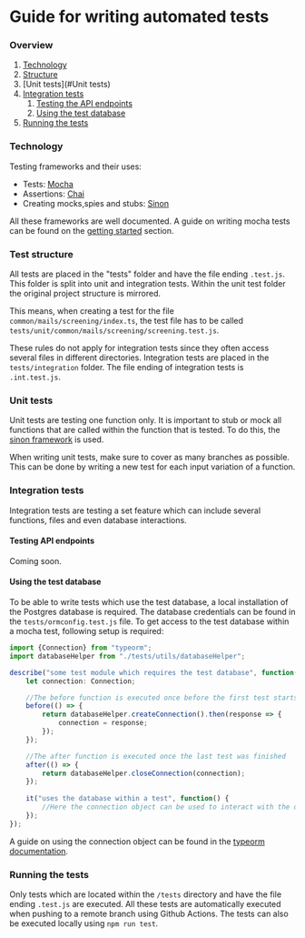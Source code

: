 # Guide for writing automated tests
### Overview
1. [Technology](#technology)
2. [Structure](#test-structure)
3. [Unit tests](#Unit tests)
4. [Integration tests](#integration-tests)
    1. [Testing the API endpoints](#testing-api-endpoints)
    2. [Using the test database](#using-the-test-database)
5. [Running the tests](#running-the-tests)

### Technology
Testing frameworks and their uses:
- Tests: [Mocha](https://mochajs.org/)
- Assertions: [Chai](https://www.chaijs.com/)
- Creating mocks,spies and stubs: [Sinon](https://sinonjs.org/)

All these frameworks are well documented.
A guide on writing mocha tests can be found on the [getting started](https://mochajs.org/#getting-started) section.

### Test structure
All tests are placed in the "tests" folder and have the file ending `.test.js`.
This folder is split into unit and integration tests.
Within the unit test folder the original project structure is mirrored.

This means, when creating a test for the file `common/mails/screening/index.ts`,
the test file has to be called `tests/unit/common/mails/screening/screening.test.js`.

These rules do not apply for integration tests since they often access several files in different directories.
Integration tests are placed in the `tests/integration` folder.
The file ending of integration tests is `.int.test.js`.

### Unit tests
Unit tests are testing one function only.
It is important to stub or mock all functions that are called within the function that is tested.
To do this, the [sinon framework](https://sinonjs.org/) is used.

When writing unit tests, make sure to cover as many branches as possible.
This can be done by writing a new test for each input variation of a function.

### Integration tests
Integration tests are testing a set feature which can include several functions, files and even database interactions.

#### Testing API endpoints
Coming soon.

#### Using the test database
To be able to write tests which use the test database, a local installation of the Postgres database is required.
The database credentials can be found in the `tests/ormconfig.test.js` file.
To get access to the test database within a mocha test, following setup is required:
```ts
import {Connection} from "typeorm";
import databaseHelper from "./tests/utils/databaseHelper";

describe("some test module which requires the test database", function() {
    let connection: Connection;

    //The before function is executed once before the first test starts
    before(() => {
        return databaseHelper.createConnection().then(response => {
            connection = response;
        });
    });

    //The after function is executed once the last test was finished
    after(() => {
        return databaseHelper.closeConnection(connection);
    });
    
    it("uses the database within a test", function() {
        //Here the connection object can be used to interact with the database.
    });
});
```

A guide on using the connection object can be found in the [typeorm documentation](https://typeorm.io/).

### Running the tests
Only tests which are located within the `/tests` directory and have the file ending `.test.js` are executed.
All these tests are automatically executed when pushing to a remote branch using Github Actions.
The tests can also be executed locally using `npm run test`.
